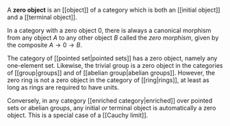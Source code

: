 A **zero object** is an [[object]] of a category which is both an [[initial object]] and a [[terminal object]].

In a category with a zero object 0, there is always a canonical morphism from any object $A$ to any other object $B$ called the _zero morphism_, given by the composite $A\to 0 \to B$.

The category of [[pointed set|pointed sets]] has a zero object, namely any one-element set.  Likewise, the trivial group is a zero object in the categories of [[group|groups]] and of [[abelian group|abelian groups]].  However, the zero ring is not a zero object in the category of [[ring|rings]], at least as long as rings are required to have units.

Conversely, in any category [[enriched category|enriched]] over pointed sets or abelian groups, any initial _or_ terminal object is automatically a zero object.  This is a special case of a [[Cauchy limit]].
